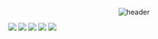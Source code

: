 <div align="center">
  
![header](https://capsule-render.vercel.app/api?type=wave&color=gradient&text=Joshr&animation=fadeIn)
</div>

<img src="https://img.shields.io/badge/kotlin-7F52FF?style=for-the-badge&logo=kotlin&logoColor=white"> <img src="https://img.shields.io/badge/python-3776AB?style=for-the-badge&logo=python&logoColor=white"> <img src="https://img.shields.io/badge/java-007396?style=for-the-badge&logo=java&logoColor=white"> <img src="https://img.shields.io/badge/intelliJ-000000?style=for-the-badge&logo=intelliJ&logoColor=white"> <img src="https://img.shields.io/badge/android studio-3DDC84?style=for-the-badge&logo=android studio&logoColor=white">
